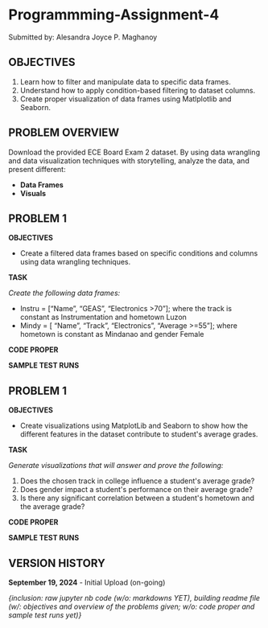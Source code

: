 # Programmming-Assignment-4
Submitted by: Alesandra Joyce P. Maghanoy


## OBJECTIVES
1. Learn how to filter and manipulate data to specific data frames.
2. Understand how to apply condition-based filtering to dataset columns.
3. Create proper visualization of data frames using Matlplotlib and Seaborn.


## PROBLEM OVERVIEW

Download the provided ECE Board Exam 2 dataset. By using data wrangling and data visualization techniques with storytelling, analyze the data, and present different: 
- **Data Frames**
- **Visuals**


## PROBLEM 1

**OBJECTIVES**
- Create a filtered data frames based on specific conditions and columns using data wrangling techniques.

**TASK**

*Create the following data frames:*
- Instru = [“Name”, “GEAS”, “Electronics >70”]; where the track is constant as 
Instrumentation and hometown Luzon
- Mindy = [ “Name”, “Track”, “Electronics”, “Average >=55”]; where hometown is 
constant as Mindanao and gender Female

**CODE PROPER**

**SAMPLE TEST RUNS**

## PROBLEM 1

**OBJECTIVES**
- Create visualizations using MatplotLib and Seaborn to show how the different features in the dataset contribute to student's average grades.


**TASK**

*Generate visualizations that will answer and prove the following:*
1. Does the chosen track in college influence a student's average grade?
2. Does gender impact a student's performance on their average grade?
3. Is there any significant  correlation between a student's hometown and the average grade?
   
**CODE PROPER**

**SAMPLE TEST RUNS**



## VERSION HISTORY
**September 19, 2024** - Initial Upload (on-going)

*{inclusion: raw jupyter nb code (w/o: markdowns YET), building readme file (w/: objectives and overview of the problems given; w/o: code proper and sample test runs yet)}* 


